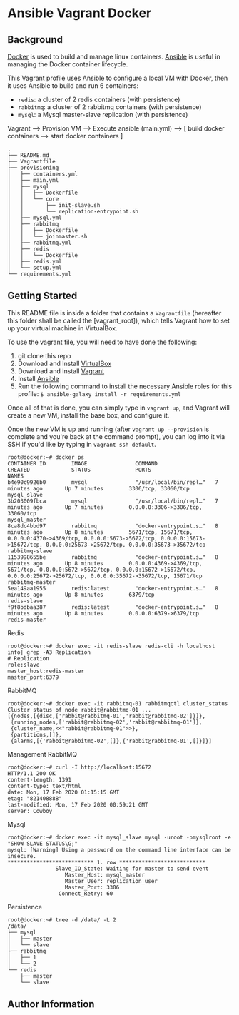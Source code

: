# Ansible Vagrant Docker

## Background

[Docker](https://www.docker.com/) is used to build and manage linux containers. [Ansible](http://www.ansible.com/) is useful in managing the Docker container lifecycle.

This Vagrant profile uses Ansible to configure a local VM with Docker, then it uses Ansible to build and run 6 containers:

  - `redis`: a cluster of 2 redis containers (with persistence)
  - `rabbitmq`: a cluster of 2 rabbitmq containers (with persistence)
  - `mysql`: a Mysql master-slave replication (with persistence)

Vagrant --> Provision VM --> Execute ansible (main.yml) --> [ build docker containers --> start docker containers ]

```
.
├── README.md
├── Vagrantfile
├── provisioning
│   ├── containers.yml
│   ├── main.yml
│   ├── mysql
│   │   ├── Dockerfile
│   │   └── core
│   │       ├── init-slave.sh
│   │       └── replication-entrypoint.sh
│   ├── mysql.yml
│   ├── rabbitmq
│   │   ├── Dockerfile
│   │   └── joinmaster.sh
│   ├── rabbitmq.yml
│   ├── redis
│   │   └── Dockerfile
│   ├── redis.yml
│   └── setup.yml
└── requirements.yml
```

## Getting Started

This README file is inside a folder that contains a `Vagrantfile` (hereafter this folder shall be called the [vagrant_root]), which tells Vagrant how to set up your virtual machine in VirtualBox.

To use the vagrant file, you will need to have done the following:

  1. git clone this repo
  2. Download and Install [VirtualBox](https://www.virtualbox.org/wiki/Downloads)
  3. Download and Install [Vagrant](https://www.vagrantup.com/downloads.html)
  4. Install [Ansible](http://docs.ansible.com/ansible/latest/intro_installation.html)
  5. Run the following command to install the necessary Ansible roles for this profile: `$ ansible-galaxy install -r requirements.yml`

Once all of that is done, you can simply type in `vagrant up`, and Vagrant will create a new VM, install the base box, and configure it.

Once the new VM is up and running (after `vagrant up --provision` is complete and you're back at the command prompt), you can log into it via SSH if you'd like by typing in `vagrant ssh default`. 


```
root@docker:~# docker ps
CONTAINER ID        IMAGE               COMMAND                  CREATED             STATUS              PORTS                                                                                                                                               NAMES
b4e90c9926b0        mysql               "/usr/local/bin/repl…"   7 minutes ago       Up 7 minutes        3306/tcp, 33060/tcp                                                                                                                                 mysql_slave
3b203009fbca        mysql               "/usr/local/bin/repl…"   7 minutes ago       Up 7 minutes        0.0.0.0:3306->3306/tcp, 33060/tcp                                                                                                                   mysql_master
8ca8dc4bbd97        rabbitmq            "docker-entrypoint.s…"   8 minutes ago       Up 8 minutes        5671/tcp, 15671/tcp, 0.0.0.0:4370->4369/tcp, 0.0.0.0:5673->5672/tcp, 0.0.0.0:15673->15672/tcp, 0.0.0.0:25673->25672/tcp, 0.0.0.0:35673->35672/tcp   rabbitmq-slave
1153998655be        rabbitmq            "docker-entrypoint.s…"   8 minutes ago       Up 8 minutes        0.0.0.0:4369->4369/tcp, 5671/tcp, 0.0.0.0:5672->5672/tcp, 0.0.0.0:15672->15672/tcp, 0.0.0.0:25672->25672/tcp, 0.0.0.0:35672->35672/tcp, 15671/tcp   rabbitmq-master
5ea149aa1955        redis:latest        "docker-entrypoint.s…"   8 minutes ago       Up 8 minutes        6379/tcp                                                                                                                                            redis-slave
f9f8bdbaa387        redis:latest        "docker-entrypoint.s…"   8 minutes ago       Up 8 minutes        0.0.0.0:6379->6379/tcp                                                                                                                              redis-master
```

Redis
```
root@docker:~# docker exec -it redis-slave redis-cli -h localhost info| grep -A3 Replication
# Replication
role:slave
master_host:redis-master
master_port:6379
```

RabbitMQ
```
root@docker:~# docker exec -it rabbitmq-01 rabbitmqctl cluster_status
Cluster status of node rabbit@rabbitmq-01 ...
[{nodes,[{disc,['rabbit@rabbitmq-01','rabbit@rabbitmq-02']}]},
 {running_nodes,['rabbit@rabbitmq-02','rabbit@rabbitmq-01']},
 {cluster_name,<<"rabbit@rabbitmq-01">>},
 {partitions,[]},
 {alarms,[{'rabbit@rabbitmq-02',[]},{'rabbit@rabbitmq-01',[]}]}]

```

Management RabbitMQ
```
root@docker:~# curl -I http://localhost:15672
HTTP/1.1 200 OK
content-length: 1391
content-type: text/html
date: Mon, 17 Feb 2020 01:15:15 GMT
etag: "821408888"
last-modified: Mon, 17 Feb 2020 00:59:21 GMT
server: Cowboy
``` 


Mysql
```
root@docker:~# docker exec -it mysql_slave mysql -uroot -pmysqlroot -e "SHOW SLAVE STATUS\G;"
mysql: [Warning] Using a password on the command line interface can be insecure.
*************************** 1. row ***************************
               Slave_IO_State: Waiting for master to send event
                  Master_Host: mysql_master
                  Master_User: replication_user
                  Master_Port: 3306
                Connect_Retry: 60
```


Persistence
```
root@docker:~# tree -d /data/ -L 2
/data/
├── mysql
│   ├── master
│   └── slave
├── rabbitmq
│   ├── 1
│   └── 2
└── redis
    ├── master
    └── slave

```

## Author Information
